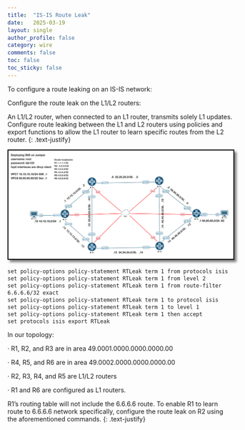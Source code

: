 ```yaml
---
title:  "IS-IS Route Leak"
date:   2025-03-19
layout: single
author_profile: false
category: wire
comments: false
toc: false
toc_sticky: false
---
```


To configure a route leaking on an IS-IS network:

Configure the route leak on the L1/L2 routers:

An L1/L2 router, when connected to an L1 router, transmits solely L1 updates. Configure route leaking between the L1 and L2 routers using policies and export functions to allow the L1 router to learn specific routes from the L2 router.
{: .text-justify}

<img src="/assets/images/isis.png" alt="ISIS topology" style="border: 2px solid black; box-shadow: 5px 5px 5px rgba(0, 0, 0, 0.5);">

```
set policy-options policy-statement RTLeak term 1 from protocols isis
set policy-options policy-statement RTLeak term 1 from level 2
set policy-options policy-statement RTLeak term 1 from route-filter 6.6.6.6/32 exact
set policy-options policy-statement RTLeak term 1 to protocol isis
set policy-options policy-statement RTLeak term 1 to level 1
set policy-options policy-statement RTLeak term 1 then accept
set protocols isis export RTLeak
```
In our topology:

·      R1, R2, and R3 are in area 49.0001.0000.0000.0000.00

·      R4, R5, and R6 are in area 49.0002.0000.0000.0000.00

·      R2, R3, R4, and R5 are L1/L2 routers

·      R1 and R6 are configured as L1 routers.


R1’s routing table will not include the 6.6.6.6 route. To enable R1 to learn route to 6.6.6.6 network specifically, configure the route leak on R2 using the aforementioned commands.
{: .text-justify}